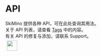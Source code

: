 # API
SkiMino 提供各种 API，可在此处查询其用法。  
关于 API 列表，请查看 [Tags](/tags#api) 中的内容。  
有关 API 的修复与添加，请联系 Support。  
<a href="https://github.com/XMSMApi/SkiMino" target="_blank"><img style="height:32px;width:32px;margin:5px" src="/icons/github.ico" /></a>

<script async src="https://pagead2.googlesyndication.com/pagead/js/adsbygoogle.js?client=ca-pub-3270219743311431" crossorigin="anonymous"></script>